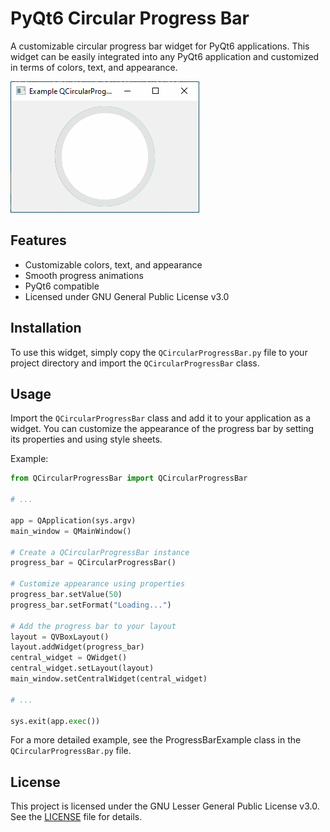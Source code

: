 # PyQt6 Circular Progress Bar

A customizable circular progress bar widget for PyQt6 applications. This widget can be easily integrated into any PyQt6 application and customized in terms of colors, text, and appearance.

![Circular progress bar example](example.gif)

## Features

- Customizable colors, text, and appearance
- Smooth progress animations
- PyQt6 compatible
- Licensed under GNU General Public License v3.0

## Installation

To use this widget, simply copy the `QCircularProgressBar.py` file to your project directory and import the `QCircularProgressBar` class.

## Usage

Import the `QCircularProgressBar` class and add it to your application as a widget. You can customize the appearance of the progress bar by setting its properties and using style sheets.

Example:

```python
from QCircularProgressBar import QCircularProgressBar

# ...

app = QApplication(sys.argv)
main_window = QMainWindow()

# Create a QCircularProgressBar instance
progress_bar = QCircularProgressBar()

# Customize appearance using properties
progress_bar.setValue(50)
progress_bar.setFormat("Loading...")

# Add the progress bar to your layout
layout = QVBoxLayout()
layout.addWidget(progress_bar)
central_widget = QWidget()
central_widget.setLayout(layout)
main_window.setCentralWidget(central_widget)

# ...

sys.exit(app.exec())
```
For a more detailed example, see the ProgressBarExample class in the `QCircularProgressBar.py` file.

## License
This project is licensed under the GNU Lesser General Public License v3.0. See the [LICENSE](LICENSE) file for details.
